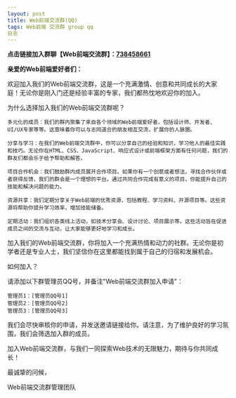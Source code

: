 ```yaml
---
layout: post
title: Web前端交流群(QQ)
tags: Web前端 交流群 group qq
日志
---
```


**点击链接加入群聊【Web前端交流群】：[738458661](http://qm.qq.com/cgi-bin/qm/qr?_wv=1027&k=0p0u4j0KWevEsU--FZPXrmhw0XA2GxHv&authKey=fv6hxlnTu95pOev6cjduyVp7GtfCAVRpKr8InBlRDyvQCHEG3sOhGgPlYJv%2FFZGd&noverify=0&group_code=738458661)**

**亲爱的Web前端爱好者们：**

欢迎加入我们的Web前端交流群，这是一个充满激情、创意和共同成长的大家庭！无论你是刚入门还是经验丰富的专家，我们都热忱地欢迎你的加入。

为什么选择加入我们的Web前端交流群呢？
```
多元化的成员：我们的群内聚集了来自各个领域的Web前端爱好者，包括设计师、开发者、UI/UX专家等等。这意味着你可以与志同道合的朋友相互交流，扩展你的人脉圈。

分享与学习：在我们的Web前端交流群中，你可以分享自己的经验和知识，学习他人的最佳实践和技巧。无论你在HTML、CSS、JavaScript、响应式设计或前端框架方面有任何问题，我们的群友们都会乐于给予帮助和解答。

项目合作机会：我们鼓励群内成员展开合作项目。如果你有一个创意或者想法，寻找合作伙伴或者获得反馈，我们的群会是一个理想的平台。通过共同合作完成有意义的项目，你能提升自己的技能和解决问题的能力。

资源共享：我们定期分享关于Web前端的优秀资源，包括教程、学习资料、开源项目等。这些资源将帮助你提升学习效率，增加技能储备。

定期活动：我们组织各类线上活动，如技术分享会、设计讨论、项目展示等。这些活动旨在促进成员之间的交流与互动，让大家能够更好地学习和成长。
```
加入我们的Web前端交流群，你将加入一个充满热情和动力的社群。无论你是初学者还是专业人士，我们坚信你在这里都能找到属于自己的归宿和发展机会。

如何加入？

请添加以下群管理员QQ号，并备注"Web前端交流群加入申请"：
```
管理员1：[管理员QQ号1]
管理员2：[管理员QQ号2]
管理员3：[管理员QQ号3]
```
我们会尽快审核你的申请，并发送邀请链接给你。请注意，为了维护良好的学习氛围，我们会筛选加入群的成员。

加入Web前端交流群，与我们一同探索Web技术的无限魅力，期待与你共同成长！

最诚挚的问候，

Web前端交流群管理团队

